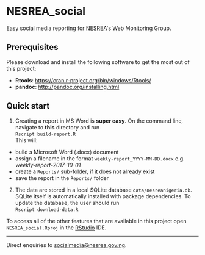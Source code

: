 # NESREA_social

Easy social media reporting for [NESREA](http://www.nesrea.gov.ng)'s Web Monitoring Group.

## Prerequisites
Please download and install the following software to get the most out of this project:
* __Rtools__: <https://cran.r-project.org/bin/windows/Rtools/>
* __pandoc__: <http://pandoc.org/installing.html>

## Quick start
1. Creating a report in MS Word is **super easy**. On the command line, navigate to **this** directory and run  
`Rscript build-report.R`  
This will:
+ build a Microsoft Word (.docx) document
+ assign a filename in the format `weekly-report_YYYY-MM-DD.docx` e.g. *weekly-report-2017-10-01*
+ create a `Reports/` sub-folder, if it does not already exist
+ save the report in the `Reports/` folder

2. The data are stored in a local SQLite database `data/nesreanigeria.db`. SQLite itself is automatically installed with package dependencies. To update the database, the user should run  
`Rscript download-data.R`  

To access all of the other features that are available in this project open `NESREA_social.Rproj` in the [RStudio](https://www.rstudio.com/products/RStudio/) IDE.

***
Direct enquiries to <socialmedia@nesrea.gov.ng>.
